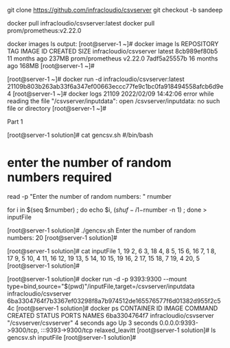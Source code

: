 git clone https://github.com/infracloudio/csvserver
git checkout -b sandeep

docker pull infracloudio/csvserver:latest
docker pull prom/prometheus:v2.22.0


docker images ls 
output:
[root@server-1 ~]# docker image ls
REPOSITORY               TAG       IMAGE ID       CREATED         SIZE
infracloudio/csvserver   latest    8cb989ef80b5   11 months ago   237MB
prom/prometheus          v2.22.0   7adf5a25557b   16 months ago   168MB
[root@server-1 ~]#

[root@server-1 ~]# docker run -d infracloudio/csvserver:latest
21109b803b263ab33f6a347ef00663eccc77fe9c1bc0fa918494558afcb6d9e4
[root@server-1 ~]# docker logs 21109
2022/02/09 14:42:06 error while reading the file "/csvserver/inputdata": open /csvserver/inputdata: no such file or directory
[root@server-1 ~]#

Part 1

[root@server-1 solution]# cat gencsv.sh
#/bin/bash
# enter the number of random numbers required
read -p  "Enter the number of random numbers: " rnumber

for i in $(seq $rnumber) ; do echo $i, $(shuf -i 1-$rnumber -n 1)  ; done > inputFile

[root@server-1 solution]# ./gencsv.sh
Enter the number of random numbers: 20
[root@server-1 solution]#

[root@server-1 solution]# cat inputFile
1, 19
2, 6
3, 18
4, 8
5, 15
6, 16
7, 1
8, 17
9, 5
10, 4
11, 16
12, 19
13, 5
14, 10
15, 19
16, 2
17, 15
18, 7
19, 4
20, 5
[root@server-1 solution]#


[root@server-1 solution]# docker run -d -p 9393:9300  --mount type=bind,source="$(pwd)"/inputFile,target=/csvserver/inputdata  infracloudio/csvserver
6ba3304764f7b3367ef03298f8a7b974512de165576577f6d01382d955f2c54c
[root@server-1 solution]# docker ps
CONTAINER ID   IMAGE                    COMMAND                  CREATED         STATUS         PORTS                                       NAMES
6ba3304764f7   infracloudio/csvserver   "/csvserver/csvserver"   4 seconds ago   Up 3 seconds   0.0.0.0:9393->9300/tcp, :::9393->9300/tcp   relaxed_leavitt
[root@server-1 solution]# ls
gencsv.sh  inputFile
[root@server-1 solution]#




